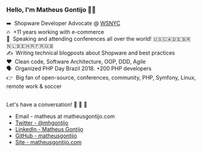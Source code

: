 ### Hello, I'm Matheus Gontijo 👋👋

:arrow_right:&nbsp;&nbsp;Shopware Developer Advocate @ [WSNYC](https://www.websolutionsnyc.com/)<br />
🔥&nbsp;&nbsp;+11 years working with e-commerce<br />
:microphone:&nbsp;&nbsp;Speaking and attending conferences all over the world! 🇺🇸🇨🇦🇩🇪🇧🇷🇳🇱🇧🇪🇭🇷🇫🇷🇬🇧<br />
:writing_hand:&nbsp;&nbsp;Writing technical blogposts about Shopware and best practices<br />
:heart:&nbsp;&nbsp;Clean code, Software Architecture, OOP, DDD, Agile<br />
:speaking_head:&nbsp;&nbsp;Organized PHP Day Brazil 2018. +200 PHP developers<br />
:point_right:&nbsp;&nbsp;Big fan of open-source, conferences, community, PHP, Symfony, Linux, remote work & soccer<br /><br />


Let's have a conversation! 💬 💬 💬

- Email - matheus at matheusgontijo.com<br />
- [Twitter - @mhgontijo](https://twitter.com/mhgontijo)<br />
- [LinkedIn - Matheus Gontijo](https://www.linkedin.com/in/matheus-gontijo-95989a70/)<br />
- [GitHub - matheusgontijo](https://github.com/matheusgontijo)<br />
- [Site - matheusgontijo.com](https://www.matheusgontijo.com)<br />
